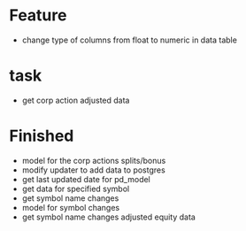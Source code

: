 # Feature

- change type of columns from float to numeric in data table

# task

- get corp action adjusted data

# Finished

- model for the corp actions splits/bonus
- modify updater to add data to postgres
- get last updated date for pd_model
- get data for specified symbol
- get symbol name changes
- model for symbol changes
- get symbol name changes adjusted equity data
